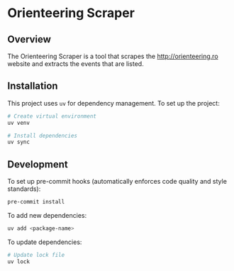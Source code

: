 # Orienteering Scraper

## Overview

The Orienteering Scraper is a tool that scrapes the http://orienteering.ro website and extracts the events that are listed.

## Installation

This project uses `uv` for dependency management. To set up the project:

```bash
# Create virtual environment
uv venv

# Install dependencies
uv sync
```

## Development

To set up pre-commit hooks (automatically enforces code quality and style standards):

```bash
pre-commit install
```

To add new dependencies:

```bash
uv add <package-name>
```

To update dependencies:

```bash
# Update lock file
uv lock
```

